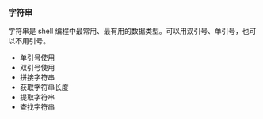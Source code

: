### 字符串

字符串是 shell 编程中最常用、最有用的数据类型。可以用双引号、单引号，也可以不用引号。

- 单引号使用
- 双引号使用
- 拼接字符串
- 获取字符串长度
- 提取字符串
- 查找字符串


